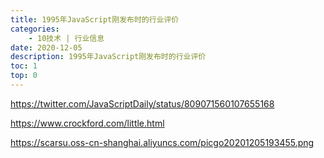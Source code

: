 ```yaml
---
title: 1995年JavaScript刚发布时的行业评价
categories:
    - 10技术 | 行业信息
date: 2020-12-05
description: 1995年JavaScript刚发布时的行业评价
toc: 1
top: 0
---
```


https://twitter.com/JavaScriptDaily/status/809071560107655168

https://www.crockford.com/little.html

https://scarsu.oss-cn-shanghai.aliyuncs.com/picgo20201205193455.png